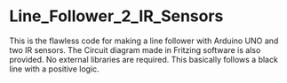 # Line_Follower_2_IR_Sensors
This is the flawless code for making a line follower with Arduino UNO and two IR sensors.
The Circuit diagram made in Fritzing software is also provided.
No external libraries are required. This basically follows a black line with a positive logic.
